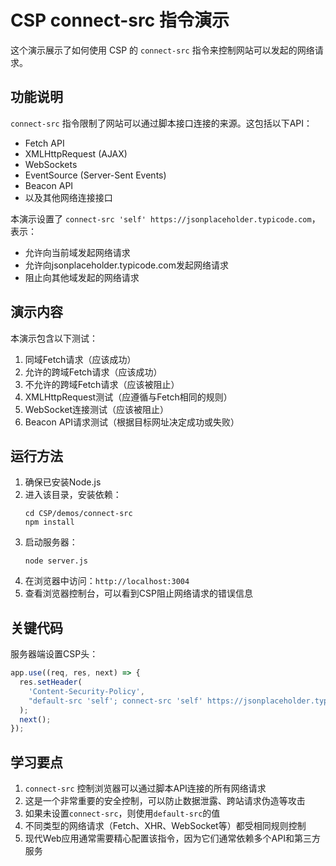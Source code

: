 # CSP connect-src 指令演示

这个演示展示了如何使用 CSP 的 `connect-src` 指令来控制网站可以发起的网络请求。

## 功能说明

`connect-src` 指令限制了网站可以通过脚本接口连接的来源。这包括以下API：
- Fetch API
- XMLHttpRequest (AJAX)
- WebSockets
- EventSource (Server-Sent Events)
- Beacon API
- 以及其他网络连接接口

本演示设置了 `connect-src 'self' https://jsonplaceholder.typicode.com`，表示：
- 允许向当前域发起网络请求
- 允许向jsonplaceholder.typicode.com发起网络请求
- 阻止向其他域发起的网络请求

## 演示内容

本演示包含以下测试：
1. 同域Fetch请求（应该成功）
2. 允许的跨域Fetch请求（应该成功）
3. 不允许的跨域Fetch请求（应该被阻止）
4. XMLHttpRequest测试（应遵循与Fetch相同的规则）
5. WebSocket连接测试（应该被阻止）
6. Beacon API请求测试（根据目标网址决定成功或失败）

## 运行方法

1. 确保已安装Node.js
2. 进入该目录，安装依赖：
   ```
   cd CSP/demos/connect-src
   npm install
   ```
3. 启动服务器：
   ```
   node server.js
   ```
4. 在浏览器中访问：`http://localhost:3004`
5. 查看浏览器控制台，可以看到CSP阻止网络请求的错误信息

## 关键代码

服务器端设置CSP头：

```javascript
app.use((req, res, next) => {
  res.setHeader(
    'Content-Security-Policy',
    "default-src 'self'; connect-src 'self' https://jsonplaceholder.typicode.com; script-src 'self' 'unsafe-inline'"
  );
  next();
});
```

## 学习要点

1. `connect-src` 控制浏览器可以通过脚本API连接的所有网络请求
2. 这是一个非常重要的安全控制，可以防止数据泄露、跨站请求伪造等攻击
3. 如果未设置`connect-src`，则使用`default-src`的值
4. 不同类型的网络请求（Fetch、XHR、WebSocket等）都受相同规则控制
5. 现代Web应用通常需要精心配置该指令，因为它们通常依赖多个API和第三方服务 